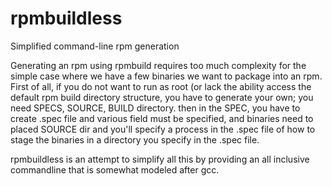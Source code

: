 # rpmbuildless
Simplified command-line rpm generation

Generating an rpm using rpmbuild requires too much complexity for the simple case where we have a few binaries we want to package into an
rpm. First of all, if you do not want to run as root (or lack the ability access the default rpm build directory structure, you have to generate your own; you need SPECS, SOURCE, BUILD directory.
then in the SPEC, you have to create .spec file and various field must be specified, and binaries need to placed SOURCE dir and you'll specify a process in the .spec file of how to stage the binaries 
in a directory you specify in the .spec file.

rpmbuildless is an attempt to simplify all this by providing an all inclusive commandline that is somewhat modeled after gcc.


